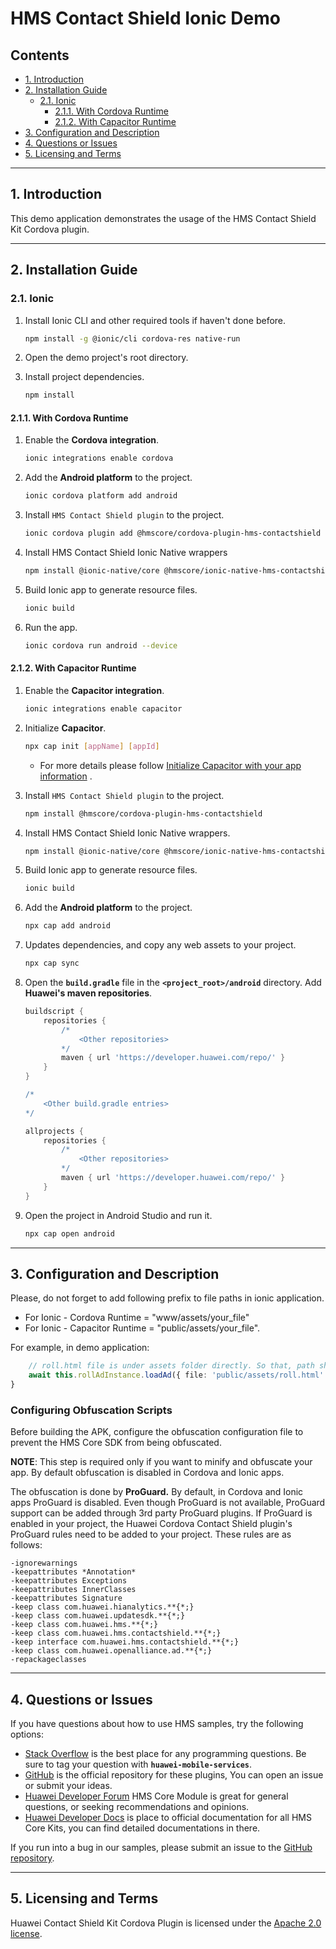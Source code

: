 # HMS Contact Shield Ionic Demo

## Contents

- [1. Introduction](#1-introduction)
- [2. Installation Guide](#2-installation-guide)
    - [2.1. Ionic](#21-ionic)
        - [2.1.1. With Cordova Runtime](#211-with-cordova-runtime)
        - [2.1.2. With Capacitor Runtime](#212-with-capacitor-runtime)
- [3. Configuration and Description](#3-configuration-and-description)
- [4. Questions or Issues](#4-questions-or-issues)
- [5. Licensing and Terms](#5-licensing-and-terms)

---

## 1. Introduction

This demo application demonstrates the usage of the HMS Contact Shield Kit Cordova plugin.

---

## 2. Installation Guide

### 2.1. Ionic

1. Install Ionic CLI and other required tools if haven't done before.

   ```bash
   npm install -g @ionic/cli cordova-res native-run
   ```

2. Open the demo project's root directory.

3. Install project dependencies.

   ```bash
   npm install
   ```

#### 2.1.1. With Cordova Runtime

1. Enable the **Cordova integration**.

   ```bash
   ionic integrations enable cordova
   ```

2. Add the **Android platform** to the project.

   ```bash
   ionic cordova platform add android
   ```

3. Install `HMS Contact Shield plugin` to the project.

   ```bash
   ionic cordova plugin add @hmscore/cordova-plugin-hms-contactshield
   ```

4. Install HMS Contact Shield Ionic Native wrappers

   ```bash
   npm install @ionic-native/core @hmscore/ionic-native-hms-contactshield
   ```

5. Build Ionic app to generate resource files.

   ```bash
   ionic build
   ```

6. Run the app.

   ```bash
   ionic cordova run android --device
   ```

#### 2.1.2. With Capacitor Runtime

1. Enable the **Capacitor integration**.

   ```bash
   ionic integrations enable capacitor
   ```

2. Initialize **Capacitor**.

   ```bash
   npx cap init [appName] [appId]
   ```

    - For more details please
      follow [Initialize Capacitor with your app information](https://capacitorjs.com/docs/getting-started/with-ionic#initialize-capacitor-with-your-app-information)
      .

3. Install `HMS Contact Shield plugin` to the project.

   ```bash
   npm install @hmscore/cordova-plugin-hms-contactshield
   ```

4. Install HMS Contact Shield Ionic Native wrappers.

   ```bash
   npm install @ionic-native/core @hmscore/ionic-native-hms-contactshield
   ```

5. Build Ionic app to generate resource files.

   ```bash
   ionic build
   ```

6. Add the **Android platform** to the project.

   ```bash
   npx cap add android
   ```

7. Updates dependencies, and copy any web assets to your project.

   ```bash
   npx cap sync
   ```

8. Open the **`build.gradle`** file in the **`<project_root>/android`** directory. Add **Huawei's
   maven repositories**.

   ```groovy
   buildscript {
       repositories {
           /*
               <Other repositories>
           */
           maven { url 'https://developer.huawei.com/repo/' }
       }
   }

   /*
       <Other build.gradle entries>
   */

   allprojects {
       repositories {
           /*
               <Other repositories>
           */
           maven { url 'https://developer.huawei.com/repo/' }
       }
   }
   ```

9. Open the project in Android Studio and run it.

   ```bash
   npx cap open android
   ```

---

## 3. Configuration and Description

Please, do not forget to add following prefix to file paths in ionic application.

- For Ionic - Cordova Runtime = "www/assets/your_file"
- For Ionic - Capacitor Runtime = "public/assets/your_file".

For example, in demo application:

```ts
    // roll.html file is under assets folder directly. So that, path should be given like below.
    await this.rollAdInstance.loadAd({ file: 'public/assets/roll.html' });
}
```

### Configuring Obfuscation Scripts

Before building the APK, configure the obfuscation configuration file to prevent the HMS Core SDK
from being obfuscated.

**NOTE**: This step is required only if you want to minify and obfuscate your app. By default
obfuscation is disabled in Cordova and Ionic apps.

The obfuscation is done by **ProGuard.** By default, in Cordova and Ionic apps ProGuard is disabled.
Even though ProGuard is not available, ProGuard support can be added through 3rd party ProGuard
plugins. If ProGuard is enabled in your project, the Huawei Cordova Contact Shield plugin's ProGuard
rules need to be added to your project. These rules are as follows:

```text
-ignorewarnings
-keepattributes *Annotation*
-keepattributes Exceptions
-keepattributes InnerClasses
-keepattributes Signature
-keep class com.huawei.hianalytics.**{*;}
-keep class com.huawei.updatesdk.**{*;}
-keep class com.huawei.hms.**{*;}
-keep class com.huawei.hms.contactshield.**{*;}
-keep interface com.huawei.hms.contactshield.**{*;}
-keep class com.huawei.openalliance.ad.**{*;}
-repackageclasses
```

---

## 4. Questions or Issues

If you have questions about how to use HMS samples, try the following options:

- [Stack Overflow](https://stackoverflow.com/questions/tagged/huawei-mobile-services) is the best
  place for any programming questions. Be sure to tag your question
  with **`huawei-mobile-services`**.
- [GitHub](https://github.com/HMS-Core/hms-cordova-plugin) is the official repository for these
  plugins, You can open an issue or submit your ideas.
- [Huawei Developer Forum](https://forums.developer.huawei.com/forumPortal/en/home?fid=0101187876626530001&ha_source=hms1)
  HMS Core Module is great for general questions, or seeking recommendations and opinions.
- [Huawei Developer Docs](https://developer.huawei.com/consumer/en/doc/overview/HMS-Core-Plugin?ha_source=hms1)
  is place to official documentation for all HMS Core Kits, you can find detailed documentations in
  there.

If you run into a bug in our samples, please submit an issue to
the [GitHub repository](https://github.com/HMS-Core/hms-cordova-plugin).

---

## 5. Licensing and Terms

Huawei Contact Shield Kit Cordova Plugin is licensed under the [Apache 2.0 license](LICENSE).
